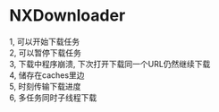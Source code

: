 # NXDownloader

1, 可以开始下载任务<br>
2, 可以暂停下载任务<br>
3, 下载中程序崩溃, 下次打开下载同一个URL仍然继续下载<br>
4, 储存在caches里边<br>
5, 时刻传输下载进度<br>
6, 多任务同时子线程下载<br>
